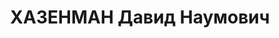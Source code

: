 ---
title: ХАЗЕНМАН Давид Наумович
description: "народився 1906, смт Браїлів Жмеринського р-ну, \n  прож. м. Вінниця,\
  \ єврей, із робітників, малописьменний, директор видавництва газети «Більшовицька\
  \ правда», неодруж. \n  Арешт. 14.06.1937 р. Звинувач. за ст. 54-8, 11 КК УРСР.\
  \ \n  За вироком Верховного суду УРСР від 23.11.1937 р. до ВМП \n  розстріляний\
  \ 24.11.1937 р. \n  Реабіл. 29.08.1959 р."
---